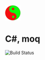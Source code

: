 
<img src="https://raw.githubusercontent.com/cyber-dojo/nginx/master/images/home_page_logo.png" alt="cyber-dojo yin/yang logo" width="50px" height="50px"/>

# C#, moq

![Build Status](https://travis-ci.org/cyber-dojo-languages/csharp-moq.svg?branch=master)
